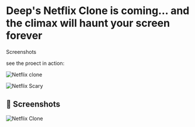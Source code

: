 # Deep's Netflix Clone is coming… and the climax will haunt your screen forever
Screenshots

see the proect in action:

![Netflix clone](https://github.com/user-attachments/assets/d674f887-ed5a-490e-8305-307ae5c59f44)


![Netflix Scary](https://github.com/DeepanshuTolani/netflix-clone/blob/main/netflix_scary.jpg?raw=true)
## 📸 Screenshots

![Netflix Clone](netflix_scary.jpg)


